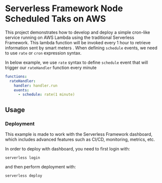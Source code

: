 
# Serverless Framework Node Scheduled Taks on AWS

This project demonstrates how to develop and deploy a simple cron-like service running on AWS Lambda using the traditional Serverless Framework.
This lambda function will be invoked every 1 hour to retrieve information sent by smart meters .
When defining `schedule` events, we need to use `rate` or `cron` expression syntax.


In below example, we use `rate` syntax to define `schedule` event that will trigger our `rateHandler` function every minute

```yml
functions:
  rateHandler:
    handler: handler.run
    events:
      - schedule: rate(1 minute)
```


## Usage

### Deployment

This example is made to work with the Serverless Framework dashboard, which includes advanced features such as CI/CD, monitoring, metrics, etc.

In order to deploy with dashboard, you need to first login with:

```
serverless login
```

and then perform deployment with:

```
serverless deploy
```
```



